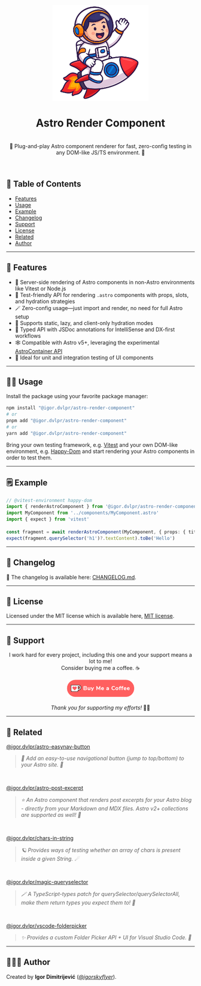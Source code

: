 <div align="center">
  <img src="https://raw.githubusercontent.com/igorskyflyer/npm-astro-render-component/main/assets/astro-render-component.png" alt="Icon of Astro Render Component" width="256" height="256">
<h1 align="center">Astro Render Component</h1>
</div>

<br>

<div align="center">
  🤖 Plug-and-play Astro component renderer for fast, zero-config testing in any DOM-like JS/TS environment. 🐬
</div>

<br>
<br>

## 📃 Table of Contents

- [Features](#-features)
- [Usage](#-usage)
- [Example](#️-example)
- [Changelog](#-changelog)
- [Support](#-support)
- [License](#-license)
- [Related](#-related)
- [Author](#-author)

---

## 🤖 Features

- 🔧 Server-side rendering of Astro components in non-Astro environments like Vitest or Node.js
- 🧪 Test-friendly API for rendering `.astro` components with props, slots, and hydration strategies
- 🪄 Zero-config usage—just import and render, no need for full Astro setup
- 🧩 Supports static, lazy, and client-only hydration modes
- 🧠 Typed API with JSDoc annotations for IntelliSense and DX-first workflows
- 🕸️ Compatible with Astro v5+, leveraging the experimental [AstroContainer API](https://docs.astro.build/en/reference/container-reference/)
- 🚀 Ideal for unit and integration testing of UI components

---

## 🕵🏼 Usage

Install the package using your favorite package manager:

```bash
npm install "@igor.dvlpr/astro-render-component"
# or
pnpm add "@igor.dvlpr/astro-render-component"
# or
yarn add "@igor.dvlpr/astro-render-component"
```  

Bring your own testing framework, e.g. [Vitest](https://vitest.dev/) and your own DOM-like environment, e.g. [Happy-Dom](https://www.npmjs.com/package/happy-dom) and start rendering your Astro components in order to test them.

---

## 🗒️ Example

```ts
// @​vitest-environment happy-dom
import { renderAstroComponent } from '@igor.dvlpr/astro-render-component'
import MyComponent from '../components/MyComponent.astro'
import { expect } from 'vitest'

const fragment = await renderAstroComponent(MyComponent, { props: { title: 'Hello' } })
expect(fragment.querySelector('h1')?.textContent).toBe('Hello')
```

---

## 📝 Changelog

📑 The changelog is available here: [CHANGELOG.md](https://github.com/igorskyflyer/npm-astro-render-component/blob/main/CHANGELOG.md).

---

## 🪪 License

Licensed under the MIT license which is available here, [MIT license](https://github.com/igorskyflyer/npm-astro-render-component/blob/main/LICENSE.txt).

---

## 💖 Support

<div align="center">
  I work hard for every project, including this one and your support means a lot to me!
  <br>
  Consider buying me a coffee. ☕
  <br>
  <br>
  <a href="https://ko-fi.com/igorskyflyer" target="_blank"><img src="https://raw.githubusercontent.com/igorskyflyer/igorskyflyer/main/assets/ko-fi.png" alt="Donate to igorskyflyer" width="180" height="46"></a>
  <br>
  <br>
  <em>Thank you for supporting my efforts!</em> 🙏😊
</div>

---

## 🧬 Related

[@igor.dvlpr/astro-easynav-button](https://www.npmjs.com/package/@igor.dvlpr/astro-easynav-button)

> _🧭 Add an easy-to-use navigational button (jump to top/bottom) to your Astro site. 🔼_

<br>

[@igor.dvlpr/astro-post-excerpt](https://www.npmjs.com/package/@igor.dvlpr/astro-post-excerpt)

> _⭐ An Astro component that renders post excerpts for your Astro blog - directly from your Markdown and MDX files. Astro v2+ collections are supported as well! 💎_

<br>

[@igor.dvlpr/chars-in-string](https://www.npmjs.com/package/@igor.dvlpr/chars-in-string)

> _🪐 Provides ways of testing whether an array of chars is present inside a given String. ☄_

<br>

[@igor.dvlpr/magic-queryselector](https://www.npmjs.com/package/@igor.dvlpr/magic-queryselector)

> _🪄 A TypeScript-types patch for querySelector/querySelectorAll, make them return types you expect them to! 🔮_

<br>

[@igor.dvlpr/vscode-folderpicker](https://www.npmjs.com/package/@igor.dvlpr/vscode-folderpicker)

> _✨ Provides a custom Folder Picker API + UI for Visual Studio Code. 🎨_

---

## 👨🏻‍💻 Author
Created by **Igor Dimitrijević** ([*@igorskyflyer*](https://github.com/igorskyflyer/)).
